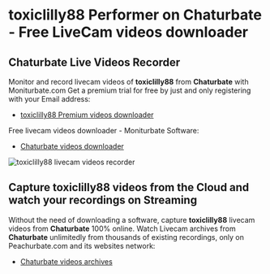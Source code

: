 # toxiclilly88 Performer on Chaturbate - Free LiveCam videos downloader

## Chaturbate Live Videos Recorder

Monitor and record livecam videos of **toxiclilly88** from **Chaturbate** with Moniturbate.com
Get a premium trial for free by just and only registering with your Email address:
* [toxiclilly88 Premium videos downloader](https://moniturbate.com/request-demo-licence-key.html)

Free livecam videos downloader - Moniturbate Software:
* [Chaturbate videos downloader](https://moniturbate.com/moniturbate-download-software.html)

![toxiclilly88 livecam videos recorder](https://peachurnet.com/templates/moniturbate-software.png)


## Capture toxiclilly88 videos from the Cloud and watch your recordings on Streaming

Without the need of downloading a software, capture **toxiclilly88** livecam videos from **Chaturbate** 100% online.
Watch Livecam archives from **Chaturbate** unlimitedly from thousands of existing recordings, only on Peachurbate.com and its websites network:
* [Chaturbate videos archives](https://peachurnet.com/)
